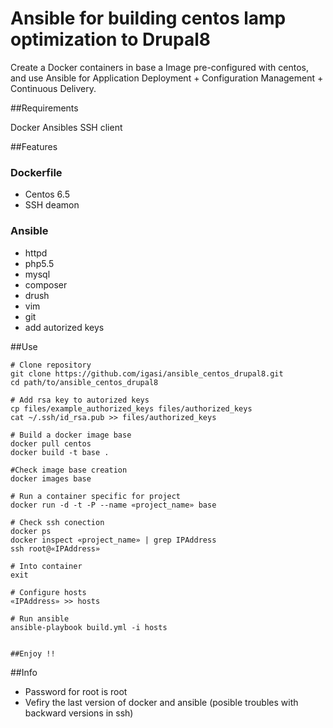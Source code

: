 Ansible for building centos lamp optimization to Drupal8
========================================================

Create a Docker containers in base a Image pre-configured with centos,  and use Ansible for Application Deployment + Configuration Management + Continuous Delivery.

##Requirements

Docker
Ansibles
SSH client

##Features

### Dockerfile
 - Centos 6.5
 - SSH deamon

### Ansible
 - httpd
 - php5.5
 - mysql
 - composer
 - drush
 - vim
 - git
 - add autorized keys

##Use

```
# Clone repository
git clone https://github.com/igasi/ansible_centos_drupal8.git
cd path/to/ansible_centos_drupal8

# Add rsa key to autorized keys
cp files/example_authorized_keys files/authorized_keys
cat ~/.ssh/id_rsa.pub >> files/authorized_keys

# Build a docker image base
docker pull centos
docker build -t base .

#Check image base creation
docker images base

# Run a container specific for project
docker run -d -t -P --name «project_name» base

# Check ssh conection
docker ps
docker inspect «project_name» | grep IPAddress
ssh root@«IPAddress»

# Into container
exit

# Configure hosts
«IPAddress» >> hosts

# Run ansible
ansible-playbook build.yml -i hosts


##Enjoy !!
```


##Info

 - Password for root is root
 - Vefiry the last version of docker and ansible (posible troubles with backward versions in ssh)